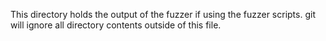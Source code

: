 This directory holds the output of the fuzzer if using the fuzzer scripts.
git will ignore all directory contents outside of this file.
